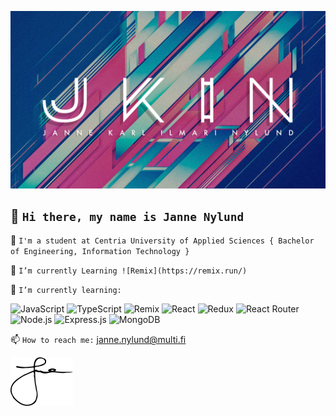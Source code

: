 ![WELCOME](https://github.com/janne-nylund/janne-nylund/blob/main/github.jpg "Janne Nylund")

## 👋 `Hi there, my name is Janne Nylund`

<!--
**janne-nylund/janne-nylund** is a ✨ _special_ ✨ repository because its `README.md` (this file) appears on your GitHub profile.

Here are some ideas to get you started:
-->
🏫  `I'm a student at Centria University of Applied Sciences { Bachelor of Engineering, Information Technology }`

🔨  `I’m currently Learning ![Remix](https://remix.run/)`

🚀  `I’m currently learning:`

![JavaScript](https://img.shields.io/badge/javascript-%23323330.svg?logo=javascript&logoColor=%23F7DF1E&style=for-the-badge)
![TypeScript](https://img.shields.io/badge/typescript-%23007ACC.svg?logo=typescript&logoColor=white&style=for-the-badge)
![Remix](https://img.shields.io/badge/typescript-%23007ACC.svg?logo=remix&logoColor=white&style=for-the-badge)
![React](https://img.shields.io/badge/react-%2320232a.svg?logo=react&logoColor=%2361DAFB&style=for-the-badge)
![Redux](https://img.shields.io/badge/redux-%23593d88.svg?logo=redux&logoColor=white&style=for-the-badge)
![React Router](https://img.shields.io/badge/React_Router-CA4245?logo=react-router&logoColor=white&style=for-the-badge)
![Node.js ](https://img.shields.io/badge/node.js-6DA55F?logo=node.js&logoColor=white&style=for-the-badge)
![Express.js](https://img.shields.io/badge/express.js-%23404d59.svg?logo=express&logoColor=%2361DAFB&style=for-the-badge)
![MongoDB](https://img.shields.io/badge/MongoDB-%234ea94b.svg?logo=mongodb&logoColor=white&style=for-the-badge)

📫  `How to reach me:`  [janne.nylund@multi.fi](mailto:janne.nylund@multi.fi)

<img src="name.png" width="100" /> 
